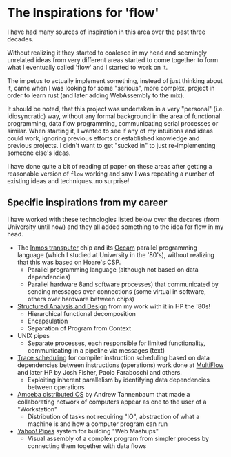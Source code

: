 # The Inspirations for 'flow'
I have had many sources of inspiration in this area over the past three decades.

Without realizing it they started to coalesce in my head and seemingly unrelated ideas from very different areas
started to come together to form what I eventually called 'flow' and I started to work on it.

The impetus to actually implement something, instead of just thinking about it, came when I was looking for some
"serious", more complex, project in order to learn  rust (and later adding WebAssembly to the mix).

It should be noted, that this project was undertaken in a very "personal" (i.e. idiosyncratic) way, without
any formal background in the area of functional programming, data flow programming, communicating serial
processes or similar. When starting it, I wanted to see if any of my intuitions and ideas could work, ignoring
previous efforts or established knowledge and previous projects. I didn't want to get "sucked in" to just 
re-implementing someone else's ideas.

I have done quite a bit of reading of paper on these areas after getting a reasonable version of `flow` working
and saw I was repeating a number of existing ideas and techniques..no surprise!

## Specific inspirations from my career
I have worked with these technologies listed below over the decares (from University until now) and they all added
something to the idea for flow in my head.

* The [Inmos transputer](https://en.wikipedia.org/wiki/Transputer) chip and its 
[Occam](https://en.wikipedia.org/wiki/Occam_(programming_language)) parallel programming
language (which I studied at University in the '80's), without realizing that this was based on Hoare's CSP.
  * Parallel programming language (although not based on data dependencies)
  * Parallel hardware 8and software processes) that communicated by sending messages over connections (some virtual in
  software, others over hardware between chips)
* [Structured Analysis and Design](https://en.wikipedia.org/wiki/Structured_analysis_and_design_technique) from 
my work with it in HP the '80s!
  * Hierarchical functional decomposition
  * Encapsulation
  * Separation of Program from Context
* UNIX pipes
  * Separate processes, each responsible for limited functionality, communicating in a pipeline via messages (text) 
* [Trace scheduling](https://en.wikipedia.org/wiki/Trace_scheduling) for compiler instruction scheduling based on data
dependencies between instructions (operations) work done at [MultiFlow](https://en.wikipedia.org/wiki/Multiflow) and
later HP by Josh Fisher, Paolo Faraboschi and others.
  * Exploiting inherent parallelism by identifying data dependencies between operations
* [Amoeba distributed OS](https://en.wikipedia.org/wiki/Amoeba_(operating_system)) by Andrew Tannenbaum that made a 
collaborating network of computers appear as one to the user of a "Workstation"
  * Distribution of tasks not requiring "IO", abstraction of what a machine is and how a computer program can run
* [Yahoo! Pipes](https://en.wikipedia.org/wiki/Yahoo!_Pipes) system for building "Web Mashups"
  * Visual assembly of a complex program from simpler process by connecting them together with data flows  

